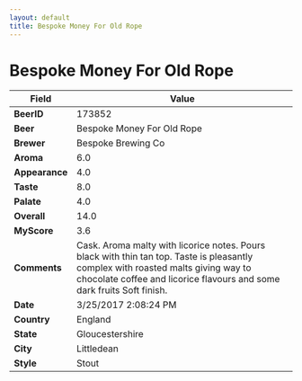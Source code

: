 ```yaml
---
layout: default
title: Bespoke Money For Old Rope
---
```


# Bespoke Money For Old Rope

| Field         | Value     |
|---------------|-----------|
| **BeerID** | 173852 |
| **Beer** | Bespoke Money For Old Rope |
| **Brewer** | Bespoke Brewing Co |
| **Aroma** | 6.0 |
| **Appearance** | 4.0 |
| **Taste** | 8.0 |
| **Palate** | 4.0 |
| **Overall** | 14.0 |
| **MyScore** | 3.6 |
| **Comments** | Cask. Aroma malty with licorice notes. Pours black with thin tan top. Taste is pleasantly complex with roasted malts giving way to chocolate coffee and licorice flavours and some dark fruits Soft finish.  |
| **Date** | 3/25/2017 2:08:24 PM |
| **Country** | England |
| **State** | Gloucestershire |
| **City** | Littledean |
| **Style** | Stout |
